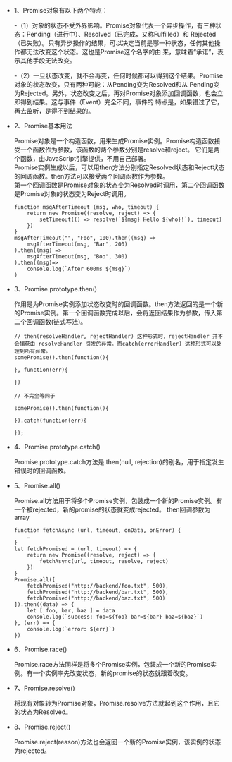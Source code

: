 * 1、Promise对象有以下两个特点：  

  -（1）对象的状态不受外界影响。Promise对象代表一个异步操作，有三种状态：Pending（进行中）、Resolved（已完成，又称Fulfilled）和
  Rejected（已失败）。只有异步操作的结果，可以决定当前是哪一种状态，任何其他操作都无法改变这个状态。这也是Promise这个名字的由
  来，意味着“承诺”，表示其他手段无法改变。  

  -（2）一旦状态改变，就不会再变，任何时候都可以得到这个结果。Promise对象的状态改变，只有两种可能：从Pending变为Resolved和从
  Pending变为Rejected。另外，状态改变之后，再对Promise对象添加回调函数，也会立即得到结果。这与事件（Event）完全不同，事件的
  特点是，如果错过了它，再去监听，是得不到结果的。

* 2、Promise基本用法  

  Promise对象是一个构造函数，用来生成Promise实例。Promise构造函数接受一个函数作为参数，该函数的两个参数分别是resolve和reject。
  它们是两个函数，由JavaScript引擎提供，不用自己部署。  
  Promise实例生成以后，可以用then方法分别指定Resolved状态和Reject状态的回调函数。then方法可以接受两个回调函数作为参数。  
  第一个回调函数是Promise对象的状态变为Resolved时调用，第二个回调函数是Promise对象的状态变为Reject时调用。  
  ```﻿
  function msgAfterTimeout (msg, who, timeout) {
      return new Promise((resolve, reject) => {
          setTimeout(() => resolve(`${msg} Hello ${who}!`), timeout)
      })
  }
  msgAfterTimeout("", "Foo", 100).then((msg) =>
      msgAfterTimeout(msg, "Bar", 200)
  ).then((msg) =>
      msgAfterTimeout(msg, "Boo", 300)
  ).then((msg)=>
      console.log(`After 600ms ${msg}`)
  )
  ```

* 3、Promise.prototype.then()  

  作用是为Promise实例添加状态改变时的回调函数。then方法返回的是一个新的Promise实例。第一个回调函数完成以后，会将返回结果作为参数，传入第二个回调函数(链式写法)。  

  ```
  // then(resolveHandler, rejectHandler) 这种形式时，rejectHandler 并不会捕获由 resolveHandler 引发的异常。而catch(errorHandler) 这种形式可以处理到所有异常。
  somePromise().then(function(){

  }, function(err){

  })

  // 不完全等同于

  somePromise().then(function(){

  }).catch(function(err){

  });
  ```

* 4、Promise.prototype.catch()  

  Promise.prototype.catch方法是.then(null, rejection)的别名，用于指定发生错误时的回调函数。  

* 5、Promise.all()  

  Promise.all方法用于将多个Promise实例，包装成一个新的Promise实例。有一个被rejected，新的promise的状态就变成rejected。 then回调参数为array

    ```
    function fetchAsync (url, timeout, onData, onError) {
        …
    }
    let fetchPromised = (url, timeout) => {
        return new Promise((resolve, reject) => {
            fetchAsync(url, timeout, resolve, reject)
        })
    }
    Promise.all([
        fetchPromised("http://backend/foo.txt", 500),
        fetchPromised("http://backend/bar.txt", 500),
        fetchPromised("http://backend/baz.txt", 500)
    ]).then((data) => {
        let [ foo, bar, baz ] = data
        console.log(`success: foo=${foo} bar=${bar} baz=${baz}`)
    }, (err) => {
        console.log(`error: ${err}`)
    })
    ```

* 6、Promise.race()  

  Promise.race方法同样是将多个Promise实例，包装成一个新的Promise实例。有一个实例率先改变状态，新的promise的状态就跟着改变。

* 7、Promise.resolve()  

  将现有对象转为Promise对象，Promise.resolve方法就起到这个作用，且它的状态为Resolved。

* 8、Promise.reject()  

  Promise.reject(reason)方法也会返回一个新的Promise实例，该实例的状态为rejected。
